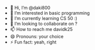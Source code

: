 - 👋 Hi, I’m @daki800
- 👀 I’m interested in basic programming
- 🌱 I’m currently learning CS 50 :)
- 💞️ I’m looking to collaborate on ?
- 📫 How to reach me davidk25
- 😄 Pronouns: your choice
- ⚡ Fun fact: yeah, right

<!---
daki800/daki800 is a ✨ special ✨ repository because its `README.md` (this file) appears on your GitHub profile.
You can click the Preview link to take a look at your changes.
--->
